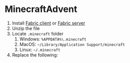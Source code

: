 # MinecraftAdvent
1. Install [Fabric client](https://youtu.be/x7gmfib4gHg) or [Fabric server](https://youtu.be/sg91I4vg7ew)
2. Unzip the file
3. Locate `.minecraft` folder
	1. Windows: `%APPDATA%\.minecraft`
	2. MacOS: `~/Library/Application Support/minecraft`
	3. Linux: `~/.minecraft`
4. Replace the following:
